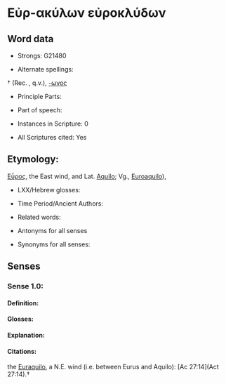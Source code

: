 # Εὐρ-ακύλων εὐροκλύδων

<!-- Status: S2=NeedsEdits -->
<!-- Lexica used for edits:   -->

## Word data

* Strongs: G21480

* Alternate spellings:

†  (Rec. , q.v.), [-ωνος]() 

* Principle Parts: 


* Part of speech: 


* Instances in Scripture: 0

* All Scriptures cited: Yes

## Etymology: 

[Εὖρος](), the East wind, and Lat. [Aquilo](); Vg., [Euroaquilo]()), 

* LXX/Hebrew glosses: 


* Time Period/Ancient Authors: 


* Related words: 

* Antonyms for all senses

* Synonyms for all senses: 


## Senses 


### Sense  1.0: 

#### Definition: 


#### Glosses:



#### Explanation:



#### Citations: 

the [Euraquilo](), a N.E. wind (i.e. between Eurus and Aquilo): [Ac 27:14](Act 27:14).†
